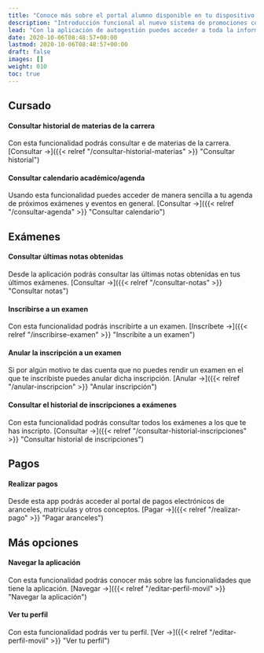 ```yaml
---
title: "Conoce más sobre el portal alumno disponible en tu dispositivo móvil"
description: "Introducción funcional al nuevo sistema de promociones comerciales."
lead: "Con la aplicación de autogestión puedes acceder a toda la información que necesitas de tu vida académica. Por ejemplo, puedes consultar el estado de tus materias, las notas que obtuviste, inscribirte para tus próximos exámenes, etc."
date: 2020-10-06T08:48:57+00:00
lastmod: 2020-10-06T08:48:57+00:00
draft: false
images: []
weight: 010
toc: true
---
```


## Cursado

#### Consultar historial de materias de la carrera

Con esta funcionalidad podrás consultar e de materias de la carrera. [Consultar →]({{< relref "/consultar-historial-materias" >}} "Consultar historial")

#### Consultar calendario académico/agenda

Usando esta funcionalidad puedes acceder de manera sencilla a tu agenda de próximos exámenes y eventos en general. [Consultar →]({{< relref "/consultar-agenda" >}} "Consultar calendario")

## Exámenes

#### Consultar últimas notas obtenidas

Desde la aplicación podrás consultar las últimas notas obtenidas en tus últimos exámenes. [Consultar →]({{< relref "/consultar-notas" >}} "Consultar notas")

#### Inscribirse a un examen

Con esta funcionalidad podrás inscribirte a un examen. [Inscríbete →]({{< relref "/inscribirse-examen" >}} "Inscríbite a un examen")

#### Anular la inscripción a un examen

Si por algún motivo te das cuenta que no puedes rendir un examen en el que te inscribiste puedes anular dicha inscripción. [Anular →]({{< relref "/anular-inscripcion" >}} "Anular inscripción")

#### Consultar el historial de inscripciones a exámenes

Con esta funcionalidad podrás consultar todos los exámenes a los que te has inscripto. [Consultar →]({{< relref "/consultar-historial-inscripciones" >}} "Consultar historial de inscripciones")

## Pagos

#### Realizar pagos

Desde esta app podrás acceder al portal de pagos electrónicos de aranceles, matrículas y otros conceptos. [Pagar →]({{< relref "/realizar-pago" >}} "Pagar aranceles")

## Más opciones

#### Navegar la aplicación 

Con esta funcionalidad podrás conocer más sobre las funcionalidades que tiene la aplicación. [Navegar →]({{< relref "/editar-perfil-movil" >}} "Navegar la aplicación")

#### Ver tu perfil 

Con esta funcionalidad podrás ver tu perfil. [Ver →]({{< relref "/editar-perfil-movil" >}} "Ver tu perfil")
